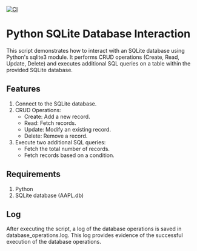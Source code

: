 [![CI](https://github.com/nogibjj/Mini_Project5_LinHui/actions/workflows/cicd.yml/badge.svg)](https://github.com/nogibjj/Mini_Project5_LinHui/actions/workflows/cicd.yml)
# Python SQLite Database Interaction

This script demonstrates how to interact with an SQLite database using Python's sqlite3 module. It performs CRUD operations (Create, Read, Update, Delete) and executes additional SQL queries on a table within the provided SQLite database.

## Features

1. Connect to the SQLite database.
2. CRUD Operations:
    - Create: Add a new record.
    - Read: Fetch records.
    - Update: Modify an existing record.
    - Delete: Remove a record.
3. Execute two additional SQL queries:
    - Fetch the total number of records.
    - Fetch records based on a condition.

## Requirements

1. Python
2. SQLite database (AAPL.db)

## Log

After executing the script, a log of the database operations is saved in database_operations.log. This log provides evidence of the successful execution of the database operations.

